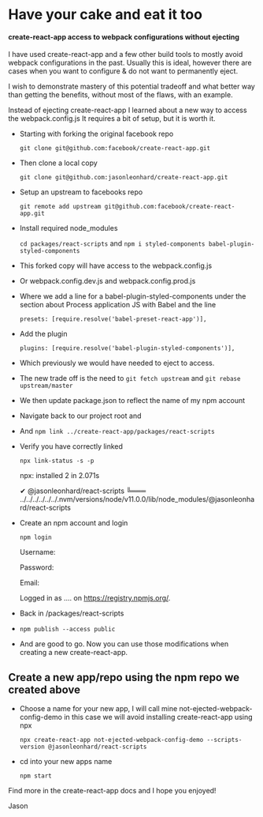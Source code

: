 # Have your cake and eat it too

#### create-react-app access to webpack configurations without ejecting

I have used create-react-app and a few other build tools to mostly avoid webpack configurations in the past. Usually this is ideal, however there are cases when you want to configure & do not want to permanently eject.

I wish to demonstrate mastery of this potential tradeoff and what better way than getting the benefits, without most of the flaws, with an example.

Instead of ejecting create-react-app I learned about a new way to access the webpack.config.js It requires a bit of setup, but it is worth it.

- Starting with forking the original facebook repo

  `git clone git@github.com:facebook/create-react-app.git`

- Then clone a local copy

  `git clone git@github.com:jasonleonhard/create-react-app.git`

- Setup an upstream to facebooks repo

  `git remote add upstream git@github.com:facebook/create-react-app.git`

- Install required node_modules

  `cd packages/react-scripts` and `npm i styled-components babel-plugin-styled-components`

- This forked copy will have access to the webpack.config.js

- Or webpack.config.dev.js and webpack.config.prod.js

- Where we add a line for a babel-plugin-styled-components
  under the section about Process application JS with Babel and the line

  `presets: [require.resolve('babel-preset-react-app')],`

- Add the plugin

  `plugins: [require.resolve('babel-plugin-styled-components')],`

- Which previously we would have needed to eject to access.

- The new trade off is the need to `git fetch upstream` and `git rebase upstream/master`

- We then update package.json to reflect the name of my npm account

- Navigate back to our project root and

- And `npm link ../create-react-app/packages/react-scripts`

- Verify you have correctly linked

  `npx link-status -s -p`

    npx: installed 2 in 2.071s

	✔ @jasonleonhard/react-scripts
	  ╚═══ ../../../../../../.nvm/versions/node/v11.0.0/lib/node_modules/@jasonleonhard/react-scripts

- Create an npm account and login

  `npm login`

    Username:

    Password:

    Email:

    Logged in as .... on https://registry.npmjs.org/.

- Back in /packages/react-scripts

- `npm publish --access public`

- And are good to go. Now you can use those modifications when creating a new create-react-app.

## Create a new app/repo using the npm repo we created above

- Choose a name for your new app, I will call mine not-ejected-webpack-config-demo
in this case we will avoid installing create-react-app using npx

  `npx create-react-app not-ejected-webpack-config-demo --scripts-version @jasonleonhard/react-scripts`

- cd into your new apps name

  `npm start`

Find more in the create-react-app docs and I hope you enjoyed!

Jason
